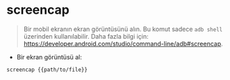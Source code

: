 # screencap

> Bir mobil ekranın ekran görüntüsünü alın.
> Bu komut sadece `adb shell` üzerinden kullanılabilir.
> Daha fazla bilgi için: <https://developer.android.com/studio/command-line/adb#screencap>.

- Bir ekran görüntüsü al:

`screencap {{path/to/file}}`
